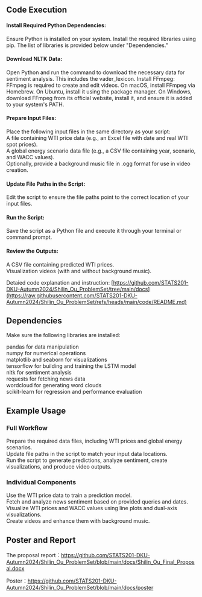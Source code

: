 
## Code Execution

#### Install Required Python Dependencies:
Ensure Python is installed on your system.
Install the required libraries using pip. The list of libraries is provided below under "Dependencies."
#### Download NLTK Data:
Open Python and run the command to download the necessary data for sentiment analysis. This includes the vader_lexicon.
Install FFmpeg:
FFmpeg is required to create and edit videos.
On macOS, install FFmpeg via Homebrew.
On Ubuntu, install it using the package manager.
On Windows, download FFmpeg from its official website, install it, and ensure it is added to your system's PATH.
#### Prepare Input Files:
Place the following input files in the same directory as your script:  
A file containing WTI price data (e.g., an Excel file with date and real WTI spot prices).  
A global energy scenario data file (e.g., a CSV file containing year, scenario, and WACC values).  
Optionally, provide a background music file in .ogg format for use in video creation.
#### Update File Paths in the Script:
Edit the script to ensure the file paths point to the correct location of your input files.  
#### Run the Script:
Save the script as a Python file and execute it through your terminal or command prompt.  
#### Review the Outputs:  
A CSV file containing predicted WTI prices.  
Visualization videos (with and without background music).  

Detaied code explanation and instruction: [https://github.com/STATS201-DKU-Autumn2024/Shilin_Ou_ProblemSet/tree/main/docs](https://raw.githubusercontent.com/STATS201-DKU-Autumn2024/Shilin_Ou_ProblemSet/refs/heads/main/code/README.md)
## Dependencies

Make sure the following libraries are installed:

pandas for data manipulation  
numpy for numerical operations  
matplotlib and seaborn for visualizations  
tensorflow for building and training the LSTM model  
nltk for sentiment analysis  
requests for fetching news data  
wordcloud for generating word clouds  
scikit-learn for regression and performance evaluation  


## Example Usage

### Full Workflow
Prepare the required data files, including WTI prices and global energy scenarios.  
Update file paths in the script to match your input data locations.  
Run the script to generate predictions, analyze sentiment, create visualizations, and produce video outputs.  
### Individual Components  
Use the WTI price data to train a prediction model.  
Fetch and analyze news sentiment based on provided queries and dates.  
Visualize WTI prices and WACC values using line plots and dual-axis visualizations.  
Create videos and enhance them with background music.

## Poster and Report
The proposal report：https://github.com/STATS201-DKU-Autumn2024/Shilin_Ou_ProblemSet/blob/main/docs/Shilin_Ou_Final_Proposal.docx


Poster：https://github.com/STATS201-DKU-Autumn2024/Shilin_Ou_ProblemSet/blob/main/docs/poster
